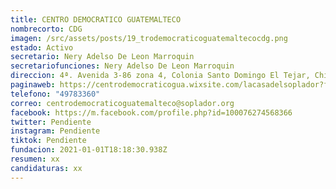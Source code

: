 ```yaml
---
title: CENTRO DEMOCRATICO GUATEMALTECO
nombrecorto: CDG
imagen: /src/assets/posts/19_trodemocraticoguatemaltecocdg.png
estado: Activo
secretario: Nery Adelso De Leon Marroquin
secretariofunciones: Nery Adelso De Leon Marroquin
direccion: 4ª. Avenida 3-86 zona 4, Colonia Santo Domingo El Tejar, Chimaltenango
paginaweb: https://centrodemocraticogua.wixsite.com/lacasadelsoplador?fbclid=IwAR1pIo-anHZcDoLlNdss8CQN1OS8ZajPKGDlLnBfuOmZWoo_TsZfTkWp5Lo
telefono: "49783360"
correo: centrodemocraticoguatemalteco@soplador.org
facebook: https://m.facebook.com/profile.php?id=100076274568366
twitter: Pendiente
instagram: Pendiente
tiktok: Pendiente
fundacion: 2021-01-01T18:18:30.938Z
resumen: xx
candidaturas: xx
---
```

